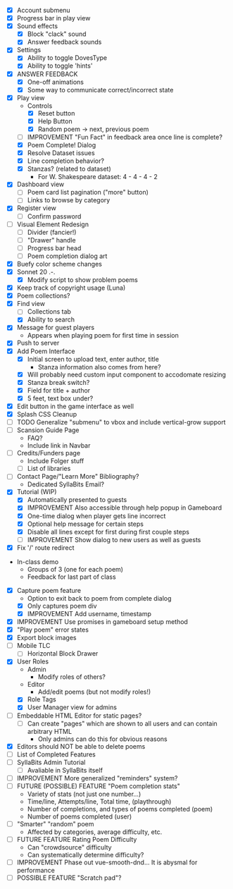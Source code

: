 - [x] Account submenu
- [x] Progress bar in play view
- [x] Sound effects
    - [x] Block "clack" sound
    - [x] Answer feedback sounds
- [x] Settings
    - [x] Ability to toggle DovesType
    - [x] Ability to toggle 'hints'
- [x] ANSWER FEEDBACK
    - [x] One-off animations
    - [x] Some way to communicate correct/incorrect state
- [x] Play view
    - Controls
        - [x] Reset button
        - [x] Help Button
        - [x] Random poem -> next, previous poem
    - [ ] IMPROVEMENT "Fun Fact" in feedback area once line is complete?
    - [x] Poem Complete! Dialog
    - [x] Resolve Dataset issues
    - [x] Line completion behavior?
    - [x] Stanzas? (related to dataset)
        - For W. Shakespeare dataset: 4 - 4 - 4 - 2
- [x] Dashboard view
    - [ ] Poem card list pagination ("more" button)
    - [ ] Links to browse by category
- [x] Register view
    - [ ] Confirm password
- [ ] Visual Element Redesign
    - [ ] Divider (fancier!)
    - [ ] "Drawer" handle
    - [ ] Progress bar head
    - [ ] Poem completion dialog art
- [x] Buefy color scheme changes
- [x] Sonnet 20 .-.
    - [x] Modify script to show problem poems
- [x] Keep track of copyright usage (Luna)
- [x] Poem collections?
- [x] Find view
    - [ ] Collections tab
    - [x] Ability to search
- [x] Message for guest players
    - Appears when playing poem for first time in session
- [x] Push to server
- [x] Add Poem Interface
    - [x] Initial screen to upload text, enter author, title
        - Stanza information also comes from here?
    - [x] Will probably need custom input component to accodomate resizing
    - [x] Stanza break switch?
    - [x] Field for title + author
    - [x] 5 feet, text box under?
- [x] Edit button in the game interface as well
- [x] Splash CSS Cleanup
- [ ] TODO Generalize "submenu" to vbox and include vertical-grow support
- [ ] Scansion Guide Page
    - FAQ?
    - Include link in Navbar
- [ ] Credits/Funders page
    - Include Folger stuff
    - [ ] List of libraries
- [ ] Contact Page/"Learn More" Bibliography?
    - Dedicated SyllaBits Email?
- [x] Tutorial (WIP)
    - [x] Automatically presented to guests
    - [x] IMPROVEMENT Also accessible through help popup in Gameboard
    - [x] One-time dialog when player gets line incorrect
    - [x] Optional help message for certain steps
    - [x] Disable all lines except for first during first couple steps
    - [ ] IMPROVEMENT Show dialog to new users as well as guests
- [x] Fix '/' route redirect
- In-class demo
    - Groups of 3 (one for each poem)
    - Feedback for last part of class
- [x] Capture poem feature
    - Option to exit back to poem from complete dialog
    - [x] Only captures poem div
    - [x] IMPROVEMENT Add username, timestamp
- [x] IMPROVEMENT Use promises in gameboard setup method
- [x] "Play poem" error states
- [x] Export block images
- [ ] Mobile TLC
    - [ ] Horizontal Block Drawer
- [x] User Roles
    - Admin
        - Modify roles of others?
    - Editor
        - Add/edit poems (but not modify roles!)
    - [x] Role Tags
    - [x] User Manager view for admins
- [ ] Embeddable HTML Editor for static pages?
    - [ ] Can create "pages" which are shown to all users and can contain arbitrary HTML
        - Only admins can do this for obvious reasons
- [x] Editors should NOT be able to delete poems
- [ ] List of Completed Features
- [ ] SyllaBits Admin Tutorial
    - [ ] Avaliable in SyllaBits itself
- [ ] IMPROVEMENT More generalized "reminders" system?
- [ ] FUTURE (POSSIBLE) FEATURE "Poem completion stats"
    - Variety of stats (not just one number...)
    - Time/line, Attempts/line, Total time, (playthrough)
    - Number of completions, and types of poems completed (poem)
    - Number of poems completed (user)
- [ ] "Smarter" "random" poem
    - Affected by categories, average difficulty, etc.
- [ ] FUTURE FEATURE Rating Poem Difficulty
    - Can "crowdsource" difficulty
    - Can systematically determine difficulty?
- [ ] IMPROVEMENT Phase out vue-smooth-dnd... It is abysmal for performance 
- [ ] POSSIBLE FEATURE "Scratch pad"?